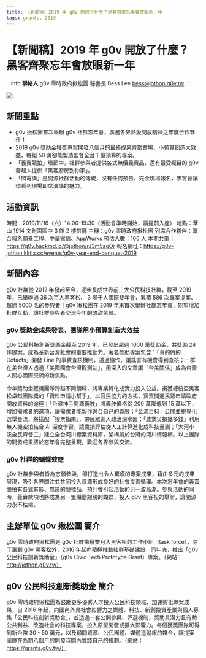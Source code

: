 ```yaml
---
title: 【新聞稿】2019 年 g0v 開放了什麼？黑客齊聚忘年會放眼新一年
tags: grants, 2019
---
```


# 【新聞稿】2019 年 g0v 開放了什麼？黑客齊聚忘年會放眼新一年

:::info
**聯絡人**
g0v 零時政府揪松團 秘書長
Bess Lee
bess@jothon.g0v.tw
:::

![](https://g0vhackmd.blob.core.windows.net/g0v-hackmd-images/upload_91357090c92128afc581aeb1006fde4c)

## 新聞重點

- g0v 揪松團首次舉辦 g0v 社群忘年會，廣邀各界熱愛開放精神之年度合作夥伴！
- 2019 g0v 獎助金獲獎專案開發八個月的最終成果齊聚會場，小預算創造大效益，每組 50 萬卻能製造監督全台千億預算的專案。
- 「義賣競拍」環節中，社群參與者提供各式無價義賣品，還有最受矚目的 g0v 發起人提供「黑客廚房到你家」。
- 「閃電講」是開源社群活動的傳統，沒有任何預告、完全現場報名，黑客會讓你看到現場即席演講的魅力。

## 活動資訊

時間：2019/11/16（六）14:00-19:30（活動會準時開始，請提前入座）
地點：華山 1914 文創園區中 3 館 2 樓拱廳
主辦：g0v 零時政府揪松團
列席合作夥伴：聯合報系願景工程、中華電信、AppWorks
預估人數：100 人
本期共筆：https://g0v.hackmd.io/@jothon/rJ3m5aqOr 
報名網址：https://g0v-jothon.kktix.cc/events/g0v-year-end-banquet-2019

## 新聞內容

g0v 社群從 2012 年發起至今，逐步長成世界前三大公民科技社群，截至 2019 年，已舉辦過 36 次百人黑客松、 3 場千人國際雙年會，累積 586 次專案提案、超過 5000 名的參與者！g0v 揪松團在 2019 年末首次舉辦社群忘年會，期望增加社群互動，讓社群參與者交流今年的酸甜苦辣。

### g0v 獎助金成果發表，團隊用小預算創造大效益

g0v 公民科技創新獎助金截至 2019 年，已發出超過 1000 萬獎助金，共獎助 24 件提案，成為革新台灣社會的重要推動力。著名獎助專案包含：「真的假的 Cofacts」開發 Line 的事實查核機制，透過協作，讓謠言有機會得到查核；一群在美台灣人透過「美國國會台灣觀測站」，用深入的文章讓「台美關係」成為台灣人關心國際交流的新焦點。

今年獎助金獲獎團隊跨越不同領域，將專業轉化成實力投入公益。甫獲總統盃黑客松卓越團隊獎的「資料申請小幫手」，以官民協力的方式，實質開通民眾申請政府開放資料的途徑；「台灣神手開源義肢」將義肢價格從 200 萬降低到 15 萬以下，增加需求者的選項，讓需求者能製作適合自己的義肢；「金流百科」公開並視覺化選舉金流，將搭配「投票指南」，帶民眾進入政治深水區；「農業災損幾多錢」利用無人機空拍結合 AI 深度學習，讓農損評估從人工計算進化成科技量測；「大河小溪全民齊督工」建立全台河川標案資料庫，架構屬於台灣的河川情報網。以上團隊的開發成果將於忘年會完整呈現，歡迎各界參與交流。

### g0v 社群的蝴蝶效應

g0v 社群參與者皆為志願參與，卻打造出令人驚嘆的專案成果，藉由多元的成果展現，吸引各界關注並共同投入資源形成良好的社會良善循環。本次忘年會的義賣競拍有各式有形、無形的競標品，預計會引起活動的另一波高潮。參與活動的同時，義賣款項也將成為另一隻煽動翅膀的蝴蝶，投入 g0v 黑客松的舉辦，讓開源力永不枯竭。

## 主辦單位 g0v 揪松團 簡介

g0v 零時政府揪松團是 g0v 社群籌辦雙月大黑客松的工作小組（task force），除了籌劃 g0v 黑客松外，2016 年起亦積極推動社群基礎建設，同年底，推出「g0v 公民科技創新獎助金」（g0v Civic Tech Prototype Grant）專案。（網站：http://jothon.g0v.tw）

## g0v 公民科技創新獎助金 簡介

g0v 零時政府揪松團為鼓勵更多優秀人才投入公民科技領域、加速孵化專案成果，自 2016 年起，向國內外具社會影響力之媒體、科技、新創投資產業與個人募集「公民科技創新獎助金」，並透過一套公開參與、評選機制，獎助具潛力且有助公共利益、改造社會的科技專案，投入原型開發或擴大影響力。每個獲獎團隊可得到新台幣 30 - 50 萬元，以及顧問資源、公民團體、媒體追蹤報的媒合，讓提案團隊在為期八個月的開發時間內實踐自己的規劃。（網站：https://grants.g0v.tw/）